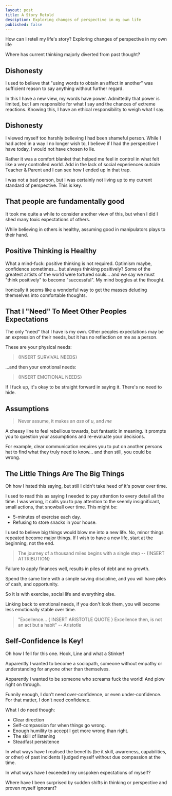 ```yaml
---
layout: post
title: A Story Retold
desciption: Exploring changes of perspective in my own life
published: false
---
```


How can I retell my life's story? Exploring changes of perspective in my own life

Where has current thinking majorly diverted from past thought?

## Dishonesty

I used to believe that "using words to obtain an affect in another" was sufficient reason to say anything without further regard.

In this I have a new view, my words have power. Admittedly that power is limited, but I am responsible for what I say and the chances of extreme reactions. Knowing this, I have an ethical responsibility to weigh what I say.

## Dishonesty
I viewed myself too harshly believing I had been shameful person. While I had acted in a way I no longer wish to, I believe if I had the perspective I have today, I would not have chosen to lie.

Rather it was a comfort blanket that helped me feel in control in what felt like a very controlled world. Add in the lack of social experiences outside Teacher & Parent and I can see how I ended up in that trap.

I was not a bad person, but I was certainly not living up to my current standard of perspective. This is key.

## That people are fundamentally good

It took me quite a while to consider another view of this, but when I did I shed many toxic expectations of others.

While believing in others is healthy, assuming good in manipulators plays to their hand.

## Positive Thinking is Healthy
What a mind-fuck: positive thinking is not required. Optimism maybe, confidence sometimes... but always thinking positively? Some of the greatest artists of the world were tortured souls... and we say we must "think positively" to become "successful". My mind boggles at the thought.

Ironically it seems like a wonderful way to get the masses deluding themselves into comfortable thoughts.

## That I "Need" To Meet Other Peoples Expectations

The only "need" that I have is my own. Other peoples expectations may be an expression of their needs, but it has no reflection on me as a person.

These are your physical needs:
> {INSERT SURVIVAL NEEDS}

...and then your emotional needs:
> {INSERT EMOTIONAL NEEDS}

If I fuck up, it's okay to be straight forward in saying it. There's no need to hide.

## Assumptions
> Never assume,
> it makes an _ass_ of _u_, and _me_ 

A cheesy line to feel rebellious towards, but fantastic in meaning. It prompts you to question your assumptions and re-evaluate your decisions.

For example, clear communication requires you to put on another persons hat to find what they truly need to know... and then still, you could be wrong.

## The Little Things Are The Big Things
Oh how I hated this saying, but still I didn't take heed of it's power over time. 

I used to read this as saying I needed to pay attention to every detail all the time. I was wrong, it calls you to pay attention to the seemly insignificant, small actions, that snowball over time. This might be:
 - 5-minutes of exercise each day. 
 - Refusing to store snacks in your house.

I used to believe big things would blow me into a new life. No, minor things repeated become major things. If I wish to have a new life, start at the beginning, not the end. 

> The journey of a thousand miles begins with a single step
> -- {INSERT ATTRIBUTION}

Failure to apply finances well, results in piles of debt and no growth.

Spend the same time with a simple saving discipline, and you will have piles of cash, and opportunity.

So it is with exercise, social life and everything else.

Linking back to emotional needs, if you don't look them, you will become less emotionally stable over time.

> "Excellence... { INSERT ARISTOTLE QUOTE }
> Excellence then, is not an act but a habit"
> -- Aristotle

## Self-Confidence Is Key!
Oh how I fell for this one. Hook, Line and what a Stinker! 

Apparently I wanted to become a sociopath, someone without empathy or understanding for anyone other than themselves.

Apparently I wanted to be someone who screams fuck the world! And plow right on through.

Funnily enough, I don't need over-confidence, or even under-confidence. For that matter, I don't need confidence.

What I do need though:
 - Clear direction
 - Self-compassion for when things go wrong. 
 - Enough humility to accept I get more wrong than right.
 - The skill of listening
 - Steadfast persistence

In what ways have I realised the benefits (be it skill, awareness, capabilities, or other) of past incidents I judged myself without due compassion at the time.

In what ways have I exceeded my unspoken expectations of myself?

Where have I been surprised by sudden shifts in thinking or perspective and proven myself ignorant?